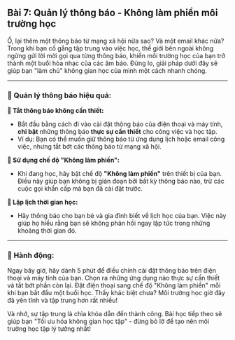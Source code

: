 ## Bài 7: Quản lý thông báo - Không làm phiền môi trường học

Ồ, lại thêm một thông báo từ mạng xã hội nữa sao? Và một email khác nữa? Trong khi bạn cố gắng tập trung vào việc học, thế giới bên ngoài không ngừng gửi lời mời gọi qua từng thông báo, khiến môi trường học của bạn trở thành một buổi hòa nhạc của các âm báo. Đừng lo, giải pháp dưới đây sẽ giúp bạn "làm chủ" không gian học của mình một cách nhanh chóng.

---

### 📌 Quản lý thông báo hiệu quả:

**🔹 Tắt thông báo không cần thiết:**
- Bắt đầu bằng cách đi vào cài đặt thông báo của điện thoại và máy tính, **chỉ bật** những thông báo **thực sự cần thiết** cho công việc và học tập.
- Ví dụ: Bạn có thể muốn giữ thông báo từ ứng dụng lịch hoặc email công việc, nhưng tắt bớt các thông báo từ mạng xã hội.

**🔹 Sử dụng chế độ "Không làm phiền":**
- Khi đang học, hãy bật chế độ **"Không làm phiền"** trên thiết bị của bạn. Điều này giúp bạn không bị gián đoạn bởi bất kỳ thông báo nào, trừ các cuộc gọi khẩn cấp mà bạn đã cài đặt trước.

**🔹 Lập lịch thời gian học:**
- Hãy thông báo cho bạn bè và gia đình biết về lịch học của bạn. Việc này giúp họ hiểu rằng bạn sẽ không phản hồi ngay lập tức trong những khoảng thời gian đó.

---

### 🚀 Hành động:

Ngay bây giờ, hãy dành 5 phút để điều chỉnh cài đặt thông báo trên điện thoại và máy tính của bạn. Chọn ra những ứng dụng nào thực sự cần thiết và tắt bớt phần còn lại. Đặt điện thoại sang chế độ "Không làm phiền" mỗi khi bạn bắt đầu một buổi học. Thấy khác biệt chưa? Môi trường học giờ đây đã yên tĩnh và tập trung hơn rất nhiều!

Và nhớ, sự tập trung là chìa khóa dẫn đến thành công. Bài học tiếp theo sẽ giúp bạn "Tối ưu hóa không gian học tập" - đừng bỏ lỡ để tạo nên môi trường học tập lý tưởng nhất!